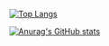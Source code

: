 [![Top Langs](https://github-readme-stats.vercel.app/api/top-langs/?username=NewMaxT&count_private=true&theme=gradient)](https://github.com/anuraghazra/github-readme-stats)

[![Anurag's GitHub stats](https://github-readme-stats.vercel.app/api?username=NewMaxT&count_private=true&theme=gradient)](https://github.com/anuraghazra/github-readme-stats)

